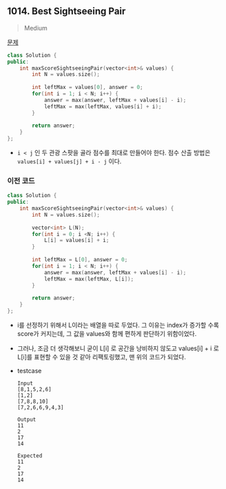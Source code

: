 ## 1014. Best Sightseeing Pair

> Medium

[문제](https://leetcode.com/problems/best-sightseeing-pair/)



```c++
class Solution {
public:
    int maxScoreSightseeingPair(vector<int>& values) {
        int N = values.size();
        
        int leftMax = values[0], answer = 0;
        for(int i = 1; i < N; i++) {
            answer = max(answer, leftMax + values[i] - i);
            leftMax = max(leftMax, values[i] + i);
        }
        
        return answer;
    }
};
```

- `i < j` 인 두 관광 스팟을 골라 점수를 최대로 만들어야 한다. 점수 산출 방법은 `values[i] + values[j] + i - j` 이다.



### 이전 코드

```c++
class Solution {
public:
    int maxScoreSightseeingPair(vector<int>& values) {
        int N = values.size();
        
        vector<int> L(N);
        for(int i = 0; i <N; i++) {
            L[i] = values[i] + i;
        }
        
        int leftMax = L[0], answer = 0;
        for(int i = 1; i < N; i++) {
            answer = max(answer, leftMax + values[i] - i);
            leftMax = max(leftMax, L[i]);
        }
        
        return answer;
    }
};
```

- i를 선정하기 위해서 L이라는 배열을 따로 두었다. 그 이유는 index가 증가할 수록 score가 커지는데, 그 값을 values와 함께 편하게 판단하기 위함이었다.
- 그러나, 조금 더 생각해보니 굳이 L[i] 로 공간을 낭비하지 않도고 values[i] + i 로 L[i]를 표현할 수 있을 것 같아 리팩토링했고,  맨 위의 코드가 되었다.

- testcase

  ```
  Input
  [8,1,5,2,6]
  [1,2]
  [7,8,8,10]
  [7,2,6,6,9,4,3]
  
  Output
  11
  2
  17
  14
  
  Expected
  11
  2
  17
  14
  ```


